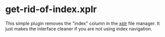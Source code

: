 # get-rid-of-index.xplr

This simple plugin removes the "index" column in the [xplr](https://github.com/sayanarijit/xplr) file manager. It just makes the interface cleaner if you are not using index navigation.



